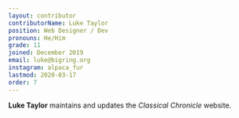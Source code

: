 ```yaml
---
layout: contributor
contributorName: Luke Taylor
position: Web Designer / Dev
pronouns: He/Him
grade: 11
joined: December 2019
email: luke@bigring.org
instagram: alpaca_fur
lastmod: 2020-03-17
order: 7
---
```

**Luke Taylor** maintains and updates the *Classical Chronicle* website.
